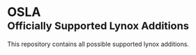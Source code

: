 # OSLA<br><sup>Officially Supported Lynox Additions</sup>

This repository contains all possible supported lynox additions.
